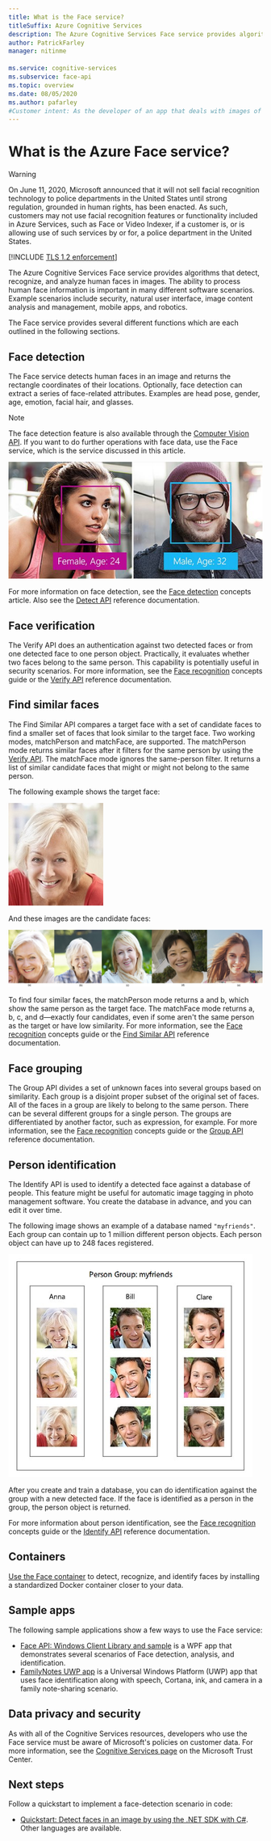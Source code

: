 ```yaml
---
title: What is the Face service?
titleSuffix: Azure Cognitive Services
description: The Azure Cognitive Services Face service provides algorithms that are used to detect, recognize, and analyze human faces in images.
author: PatrickFarley
manager: nitinme

ms.service: cognitive-services
ms.subservice: face-api
ms.topic: overview
ms.date: 08/05/2020
ms.author: pafarley
#Customer intent: As the developer of an app that deals with images of humans, I want to learn what the Face service does so I can determine if I should use its features.
---
```


# What is the Azure Face service?

> [!WARNING]
> On June 11, 2020, Microsoft announced that it will not sell facial recognition technology to police departments in the United States until strong regulation, grounded in human rights, has been enacted. As such, customers may not use facial recognition features or functionality included in Azure Services, such as Face or Video Indexer, if a customer is, or is allowing use of such services by or for, a police department in the United States.

[!INCLUDE [TLS 1.2 enforcement](../../../includes/cognitive-services-tls-announcement.md)]

The Azure Cognitive Services Face service provides algorithms that detect, recognize, and analyze human faces in images. The ability to process human face information is important in many different software scenarios. Example scenarios include security, natural user interface, image content analysis and management, mobile apps, and robotics.

The Face service provides several different functions which are each outlined in the following sections.

## Face detection

The Face service detects human faces in an image and returns the rectangle coordinates of their locations. Optionally, face detection can extract a series of face-related attributes. Examples are head pose, gender, age, emotion, facial hair, and glasses.

> [!NOTE]
> The face detection feature is also available through the [Computer Vision API](https://docs.microsoft.com/azure/cognitive-services/computer-vision/home). If you want to do further operations with face data, use the Face service, which is the service discussed in this article.

![An image of a woman and a man, with rectangles drawn around their faces and age and gender displayed](./Images/Face.detection.jpg)

For more information on face detection, see the [Face detection](concepts/face-detection.md) concepts article. Also see the [Detect API](https://westus.dev.cognitive.microsoft.com/docs/services/563879b61984550e40cbbe8d/operations/563879b61984550f30395236) reference documentation.

## Face verification

The Verify API does an authentication against two detected faces or from one detected face to one person object. Practically, it evaluates whether two faces belong to the same person. This capability is potentially useful in security scenarios. For more information, see the [Face recognition](concepts/face-recognition.md) concepts guide or the [Verify API](https://westus.dev.cognitive.microsoft.com/docs/services/563879b61984550e40cbbe8d/operations/563879b61984550f3039523a) reference documentation.

## Find similar faces

The Find Similar API compares a target face with a set of candidate faces to find a smaller set of faces that look similar to the target face. Two working modes, matchPerson and matchFace, are supported. The matchPerson mode returns similar faces after it filters for the same person by using the [Verify API](https://westus.dev.cognitive.microsoft.com/docs/services/563879b61984550e40cbbe8d/operations/563879b61984550f3039523a). The matchFace mode ignores the same-person filter. It returns a list of similar candidate faces that might or might not belong to the same person.

The following example shows the target face:

![A woman smiling](./Images/FaceFindSimilar.QueryFace.jpg)

And these images are the candidate faces:

![Five images of people smiling. Images a and b show the same person.](./Images/FaceFindSimilar.Candidates.jpg)

To find four similar faces, the matchPerson mode returns a and b, which show the same person as the target face. The matchFace mode returns a, b, c, and d&mdash;exactly four candidates, even if some aren't the same person as the target or have low similarity. For more information, see the [Face recognition](concepts/face-recognition.md) concepts guide or the [Find Similar API](https://westus.dev.cognitive.microsoft.com/docs/services/563879b61984550e40cbbe8d/operations/563879b61984550f30395237) reference documentation.

## Face grouping

The Group API divides a set of unknown faces into several groups based on similarity. Each group is a disjoint proper subset of the original set of faces. All of the faces in a group are likely to belong to the same person. There can be several different groups for a single person. The groups are differentiated by another factor, such as expression, for example. For more information, see the [Face recognition](concepts/face-recognition.md) concepts guide or the [Group API](https://westus.dev.cognitive.microsoft.com/docs/services/563879b61984550e40cbbe8d/operations/563879b61984550f30395238) reference documentation.

## Person identification

The Identify API is used to identify a detected face against a database of people. This feature might be useful for automatic image tagging in photo management software. You create the database in advance, and you can edit it over time.

The following image shows an example of a database named `"myfriends"`. Each group can contain up to 1 million different person objects. Each person object can have up to 248 faces registered.

![A grid with three columns for different people, each with three rows of face images](./Images/person.group.clare.jpg)

After you create and train a database, you can do identification against the group with a new detected face. If the face is identified as a person in the group, the person object is returned.

For more information about person identification, see the [Face recognition](concepts/face-recognition.md) concepts guide or the [Identify API](https://westus.dev.cognitive.microsoft.com/docs/services/563879b61984550e40cbbe8d/operations/563879b61984550f30395239) reference documentation.

## Containers

[Use the Face container](face-how-to-install-containers.md) to detect, recognize, and identify faces by installing a standardized Docker container closer to your data.

## Sample apps

The following sample applications show a few ways to use the Face service:

- [Face API: Windows Client Library and sample](https://github.com/Microsoft/Cognitive-Face-Windows) is a WPF app that demonstrates several scenarios of Face detection, analysis, and identification.
- [FamilyNotes UWP app](https://github.com/Microsoft/Windows-appsample-familynotes) is a Universal Windows Platform (UWP) app that uses face identification along with speech, Cortana, ink, and camera in a family note-sharing scenario.

## Data privacy and security

As with all of the Cognitive Services resources, developers who use the Face service must be aware of Microsoft's policies on customer data. For more information, see the [Cognitive Services page](https://www.microsoft.com/trustcenter/cloudservices/cognitiveservices) on the Microsoft Trust Center.

## Next steps

Follow a quickstart to implement a face-detection scenario in code:

- [Quickstart: Detect faces in an image by using the .NET SDK with C#](quickstarts/csharp.md). Other languages are available.
